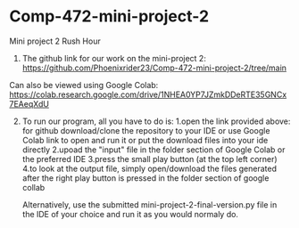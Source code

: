 # Comp-472-mini-project-2
Mini project 2 Rush Hour

1. The github link for our work on the mini-project 2:
https://github.com/Phoenixrider23/Comp-472-mini-project-2/tree/main

Can also be viewed using Google Colab:
https://colab.research.google.com/drive/1NHEA0YP7JZmkDDeRTE35GNCx7EAeqXdU

2. To run our program, all you have to do is:
	1.open the link provided above:
		for github download/clone the repository to your IDE or
		use Google Colab link to open and run it or
		put the download files into your ide directly
	2.upoad the "input" file in the folder section of Google Colab or the preferred IDE
	3.press the small play button (at the top left corner)
	4.to look at the output file, simply open/download the files generated after the right play button is pressed in the folder section of google collab

	Alternatively, use the submitted mini-project-2-final-version.py file in the IDE of your choice and run it as you would normaly do.
